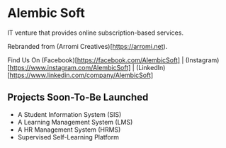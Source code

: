 # Alembic Soft

IT venture that provides online subscription-based services.

Rebranded from (Arromi Creatives)[https://arromi.net).

Find Us On (Facebook)[https://facebook.com/AlembicSoft] | (Instagram)[https://www.instagram.com/AlembicSoft] | (LinkedIn)[https://www.linkedin.com/company/AlembicSoft]

## Projects Soon-To-Be Launched

- A Student Information System (SIS)
- A Learning Management System (LMS)
- A HR Management System (HRMS)
- Supervised Self-Learning Platform
